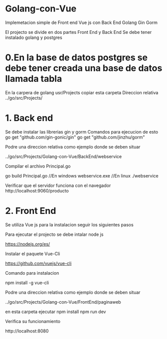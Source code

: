 # Golang-con-Vue
Implemetacion simple de Front end Vue js con Back End Golang Gin Gorm

El projecto se divide en dos partes Front End y Back End
Se debe tener instalado golang y postgres

# 0.En la base de datos postgres se debe tener creada una base de datos llamada tabla

En la carpera de golang usr/Projects copiar esta carpeta
Direccion relativa
../go/src/Projects/

# 1. Back end

Se debe instalar las librerias gin y gorm
Comandos para ejecucion de esto
go get "github.com/gin-gonic/gin"
go get "github.com/jinzhu/gorm"

Podre una direccion relativa como ejemplo donde se deben situar

../go/src/Projects/Golang-con-Vue/BackEnd/webservice


Compilar el archivo Principal.go

go build Principal.go
//En windows
webservice.exe
//En linux
./webservice

Verificar que el servidor funciona con el navegador
http://localhost:9060/producto




# 2. Front End
Se utiliza Vue js para la instalacion seguir los siguientes pasos

Para ejecutar el projecto se debe intalar node js

https://nodejs.org/es/

Instalar el paquete Vue-Cli

https://github.com/vuejs/vue-cli

Comando para instalacion

npm install -g vue-cli

Podre una direccion relativa como ejemplo donde se deben situar

../go/src/Projects/Golang-con-Vue/FrontEnd/paginaweb

en esta carpeta ejecutar 
npm install
npm run dev

Verifica su funcionamiento

http://localhost:8080

